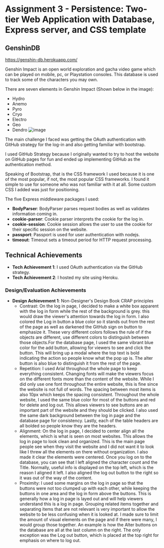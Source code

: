 Assignment 3 - Persistence: Two-tier Web Application with Database, Express server, and CSS template
===

## GenshinDB

https://genshin-db.herokuapp.com/

Genshin Impact is an open world exploration and gacha video game which can be played on mobile, pc, or Playstation consoles. This database is used to track
some of the characters you may own. 

There are seven elements in Genshin Impact (Shown below in the image):
- Hydro
- Anemo
- Pyro
- Cryo
- Electro
- Geo
- Dendro
![image](https://staticg.sportskeeda.com/editor/2021/06/67258-16247348366456-800.jpg)

The main challenge I faced was getting the OAuth authentication with GitHub strategy for the log-in and also getting familiar with bootstrap.

I used GitHub Strategy because I originally wanted to try to host the website on GitHub pages for fun and ended up implementing GitHub as the authentication method.

Speaking of Bootstrap, that is the CSS framework I used because it is one of the most popular, if not, the most popular CSS frameworks. I found it simple to use for 
someone who was not familiar with it at all. Some custom CSS I added was just for positioning.

The five Express middleware packages I used:
- **BodyParser**: BodyParser parses request bodies as well as validates information coming in.
- **cookie-parser**: Cookie parser interprets the cookie for the log in.
- **cookie-session**: Cookie session allows the user to use the cookie for their specific session on the website.
- **passport**: Passport is used for user authentication with nodejs. 
- **timeout**: Timeout sets a timeout period for HTTP request processing.

## Technical Achievements
- **Tech Achievement 1**: I used OAuth authentication via the GitHub strategy.
- **Tech Achievement 2**: I hosted my site using Heroku.

### Design/Evaluation Achievements
- **Design Achievement 1**: Non-Designer's Design Book CRAP principles
  * Contrast: On the log in page, I decided to make a white box apparent with the log in form while the rest of the background is grey. 
  this would draw the viewer's attention towards the log in form. I also colored the Log in button a blue color so it stands out from 
  the rest of the page as well as darkened the GitHub sign on button to emphasize it. These very different colors follows the rule of if the objects are different, use different colors to distinguish between those objects.For the database page, I used the same vibrant 
  blue color for the add button, allowing for viewers to see and click the button. This will bring up a modal where the top text is 
  bold indicating the action so people know what the pop up is. The alter button is also blue to distinguish it from the rest of the 
  page. 
  * Repetition: I used Arial throughout the whole page to keep everything consistent. Changing fonts will make the viewers focus on the different fonts more than the content of the website. While I did only use one font throughout the entire website, this is fine since the website is not full of words. The spacing between most items is also 10px which keeps the spacing consistent. Throughout the whole website, I used the same blue color for most of the buttons and red for delete and log out. This allows viewers to see buttons are an important part of the website and they should be clicked. I also used the same dark background between the log in page and the database page for consistency. Lastly, each of the table headers are all bolded so people know they are the headers.
  * Alignment: On the log in page, I decided to center align all the elements, which is what is seen on most websites. This allows the log in page to look clean and organized. This is the main page people see when they visit the website and I did not want it to look like I threw all the elements on there without organization. I also made it clear the elements were centered. Once you log on to the database, you can see that I left aligned the character count and the Title. Normally, useful info is displayed on the top left, which is the reason I aligned it left. I also aligned the log out button to the right so it was out of the way of the content. 
  * Proximity: I used some margins on the log in page so that the buttons were not too clumped up with each other, while keeping the buttons in one area and the log in form above the buttons. This is generally how a log in page is layed out and will help viewers understand this is a log in page. Grouping related items together and separating items that are not relevant is very important to allow the website to be less confusing when it is looked at. I made sure to limit the amount of visual elements on the page and if there were many, I would group those together. An example is how the Alter buttons on the database are all at the last column on the right. The only exception was the Log out button, which is placed at the top right for emphasis on where to log out.
